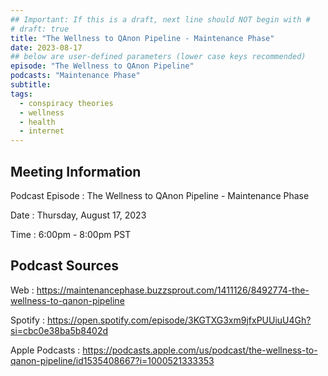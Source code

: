 ```yaml
---
## Important: If this is a draft, next line should NOT begin with #
# draft: true
title: "The Wellness to QAnon Pipeline - Maintenance Phase"
date: 2023-08-17
## below are user-defined parameters (lower case keys recommended)
episode: "The Wellness to QAnon Pipeline"
podcasts: "Maintenance Phase"
subtitle:
tags:
  - conspiracy theories
  - wellness
  - health
  - internet
---
```


## Meeting Information

Podcast Episode
:   The Wellness to QAnon Pipeline - Maintenance Phase

Date
:   Thursday, August 17, 2023

Time
:   6:00pm - 8:00pm PST

## Podcast Sources

Web
:   https://maintenancephase.buzzsprout.com/1411126/8492774-the-wellness-to-qanon-pipeline

Spotify
:   https://open.spotify.com/episode/3KGTXG3xm9jfxPUUiuU4Gh?si=cbc0e38ba5b8402d

Apple Podcasts
:   https://podcasts.apple.com/us/podcast/the-wellness-to-qanon-pipeline/id1535408667?i=1000521333353

